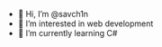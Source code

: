 - 👋 Hi, I’m @savch1n
- 👀 I’m interested in web development
- 🌱 I’m currently learning C#

<!---
savch1n/savch1n is a ✨ special ✨ repository because its `README.md` (this file) appears on your GitHub profile.
You can click the Preview link to take a look at your changes.
--->

